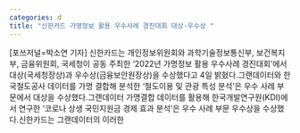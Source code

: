 ```yaml
---
categories: d
title: "신한카드 가명정보 활용 우수사례 경진대회 대상·우수상 "
---
```

[포쓰저널=박소연 기자] 신한카드는 개인정보위원회와 과학기술정보통신부, 보건복지부, 금융위원회, 국세청이 공동 주최한 ‘2022년 가명정보 활용 우수사례 경진대회’에서 대상(국세청장상)과 우수상(금융보안원장상)을 수상했다고 4일 밝혔다.그랜데이터와 한국철도공사 데이터를 가명 결합해 분석한 ‘철도이용 및 관광 특성 분석’은 우수 사례 부문에서 대상을 수상했다.그랜데이터 가명결합 데이터를 활용해 한국개발연구원(KDI)에서 연구한 ‘코로나 상생 국민지원금 경제 효과 분석’은 우수 사례 부문 우수상을 수상했다.신한카드는 그랜데이터의 이러한